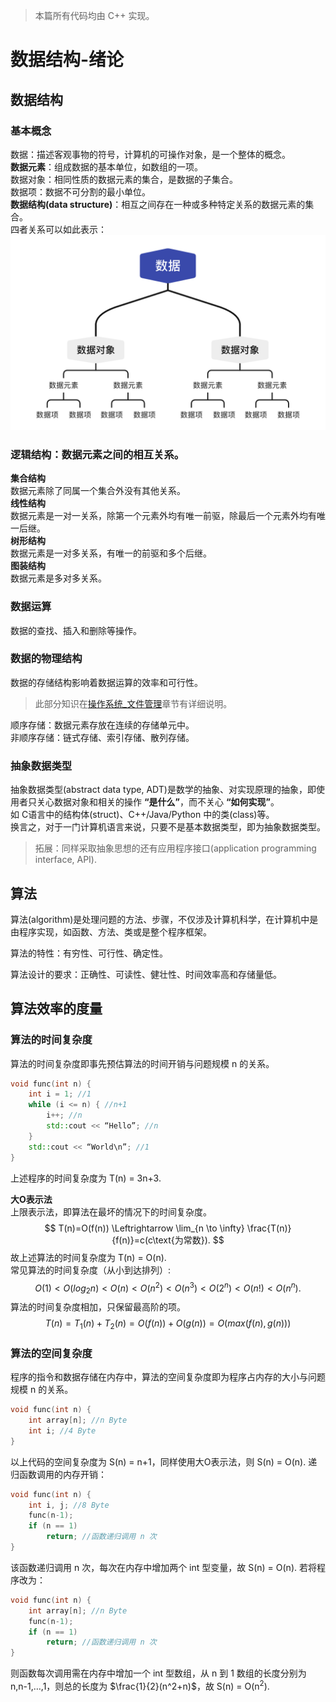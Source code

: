 >本篇所有代码均由 C++ 实现。

# 数据结构-绪论

## 数据结构

### 基本概念
数据：描述客观事物的符号，计算机的可操作对象，是一个整体的概念。  
**数据元素**：组成数据的基本单位，如数组的一项。  
数据对象：相同性质的数据元素的集合，是数据的子集合。  
数据项：数据不可分割的最小单位。  
**数据结构(data structure)**：相互之间存在一种或多种特定关系的数据元素的集合。  
四者关系可以如此表示：   
![](image/1.png)

### 逻辑结构：数据元素之间的相互关系。
**集合结构**  
数据元素除了同属一个集合外没有其他关系。  
**线性结构**  
数据元素是一对一关系，除第一个元素外均有唯一前驱，除最后一个元素外均有唯一后继。  
**树形结构**  
数据元素是一对多关系，有唯一的前驱和多个后继。  
**图装结构**  
数据元素是多对多关系。  

### 数据运算

数据的查找、插入和删除等操作。

### 数据的物理结构
数据的存储结构影响着数据运算的效率和可行性。

> 此部分知识在[操作系统_文件管理](操作系统_文件管理.md)章节有详细说明。  

顺序存储：数据元素存放在连续的存储单元中。  
非顺序存储：链式存储、索引存储、散列存储。
 
### 抽象数据类型
抽象数据类型(abstract data type, ADT)是数学的抽象、对实现原理的抽象，即使用者只关心数据对象和相关的操作 **“是什么”**，而不关心 **“如何实现”**。  
如 C语言中的结构体(struct)、C++/Java/Python 中的类(class)等。  
换言之，对于一门计算机语言来说，只要不是基本数据类型，即为抽象数据类型。  

>拓展：同样采取抽象思想的还有应用程序接口(application programming interface, API).

## 算法
算法(algorithm)是处理问题的方法、步骤，不仅涉及计算机科学，在计算机中是由程序实现，如函数、方法、类或是整个程序框架。

算法的特性：有穷性、可行性、确定性。

算法设计的要求：正确性、可读性、健壮性、时间效率高和存储量低。
 
## 算法效率的度量

### 算法的时间复杂度
算法的时间复杂度即事先预估算法的时间开销与问题规模 n 的关系。

```cpp
void func(int n) {
    int i = 1; //1
    while (i <= n) { //n+1
        i++; //n
        std::cout << “Hello”; //n
    }
    std::cout << “World\n”; //1
}
```

上述程序的时间复杂度为 T(n) = 3n+3.

**大O表示法**  
上限表示法，即算法在最坏的情况下的时间复杂度。
$$
T(n)=O(f(n)) \Leftrightarrow \lim_{n \to \infty} \frac{T(n)}{f(n)}=c(c\text{为常数}).
$$
故上述算法的时间复杂度为 T(n) = O(n).  
常见算法的时间复杂度（从小到达排列）:
$$
O(1)<O(log_2n)<O(n)<O(n^2)<O(n^3)<O(2^n)<O(n!)<O(n^n).
$$
算法的时间复杂度相加，只保留最高阶的项。
$$
T(n)=T_1(n)+T_2(n)=O(f(n))+O(g(n))=O(max(f(n),g(n)))
$$

### 算法的空间复杂度
程序的指令和数据存储在内存中，算法的空间复杂度即为程序占内存的大小与问题规模 n 的关系。

```cpp
void func(int n) {
    int array[n]; //n Byte
    int i; //4 Byte
}
 ```

以上代码的空间复杂度为 S(n) = n+1，同样使用大O表示法，则 S(n) = O(n).
递归函数调用的内存开销：

```cpp
void func(int n) {
    int i, j; //8 Byte
    func(n-1);
    if (n == 1)
        return; //函数递归调用 n 次
}
```

该函数递归调用 n 次，每次在内存中增加两个 int 型变量，故 S(n) = O(n).
若将程序改为：

```cpp
void func(int n) {
    int array[n]; //n Byte
    func(n-1);
    if (n == 1)
        return; //函数递归调用 n 次
}
```

则函数每次调用需在内存中增加一个 int 型数组，从 n 到 1 数组的长度分别为 n,n-1,…,1，则总的长度为 $\frac{1}{2}(n^2+n)$，故 S(n) = O(n<sup>2</sup>).
